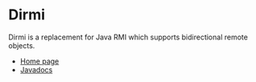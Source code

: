 Dirmi
=====

Dirmi is a replacement for Java RMI which supports bidirectional remote objects.

* [Home page](http://sourceforge.net/apps/mediawiki/dirmi/index.php?title=Dirmi)
* [Javadocs](http://cojen.github.io/Dirmi/javadoc/org/cojen/dirmi/package-summary.html)

